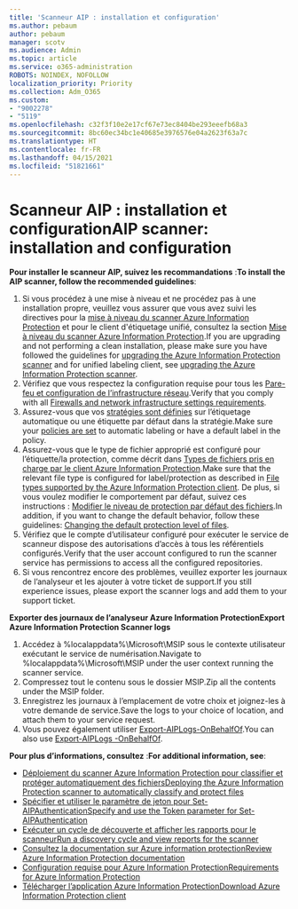 ```yaml
---
title: 'Scanneur AIP : installation et configuration'
ms.author: pebaum
author: pebaum
manager: scotv
ms.audience: Admin
ms.topic: article
ms.service: o365-administration
ROBOTS: NOINDEX, NOFOLLOW
localization_priority: Priority
ms.collection: Adm_O365
ms.custom:
- "9002278"
- "5119"
ms.openlocfilehash: c32f3f10e2e17cf67e73ec8404be293eeefb68a3
ms.sourcegitcommit: 8bc60ec34bc1e40685e3976576e04a2623f63a7c
ms.translationtype: HT
ms.contentlocale: fr-FR
ms.lasthandoff: 04/15/2021
ms.locfileid: "51821661"
---
```

# <a name="aip-scanner-installation-and-configuration"></a><span data-ttu-id="0d02d-102">Scanneur AIP : installation et configuration</span><span class="sxs-lookup"><span data-stu-id="0d02d-102">AIP scanner: installation and configuration</span></span>

<span data-ttu-id="0d02d-103">**Pour installer le scanneur AIP, suivez les recommandations** :</span><span class="sxs-lookup"><span data-stu-id="0d02d-103">**To install the AIP scanner, follow the recommended guidelines**:</span></span>

1. <span data-ttu-id="0d02d-104">Si vous procédez à une mise à niveau et ne procédez pas à une installation propre, veuillez vous assurer que vous avez suivi les directives pour la [mise à niveau du scanner Azure Information Protection](https://docs.microsoft.com/azure/information-protection/rms-client/client-admin-guide#upgrading-the-azure-information-protection-scanner) et pour le client d'étiquetage unifié, consultez la section [Mise à niveau du scanner Azure Information Protection](https://docs.microsoft.com/azure/information-protection/rms-client/clientv2-admin-guide#upgrading-the-azure-information-protection-scanner).</span><span class="sxs-lookup"><span data-stu-id="0d02d-104">If you are upgrading and not performing a clean installation, please make sure you have followed the guidelines for [upgrading the Azure Information Protection scanner](https://docs.microsoft.com/azure/information-protection/rms-client/client-admin-guide#upgrading-the-azure-information-protection-scanner) and for unified labeling client, see [upgrading the Azure Information Protection scanner](https://docs.microsoft.com/azure/information-protection/rms-client/clientv2-admin-guide#upgrading-the-azure-information-protection-scanner).</span></span>
2. <span data-ttu-id="0d02d-105">Vérifiez que vous respectez la configuration requise pour tous les [Pare-feu et configuration de l’infrastructure réseau](https://docs.microsoft.com/azure/information-protection/requirements#firewalls-and-network-infrastructure).</span><span class="sxs-lookup"><span data-stu-id="0d02d-105">Verify that you comply with all [Firewalls and network infrastructure settings requirements](https://docs.microsoft.com/azure/information-protection/requirements#firewalls-and-network-infrastructure).</span></span>
3. <span data-ttu-id="0d02d-106">Assurez-vous que vos [stratégies sont définies](https://docs.microsoft.com/azure/information-protection/configure-policy) sur l’étiquetage automatique ou une étiquette par défaut dans la stratégie.</span><span class="sxs-lookup"><span data-stu-id="0d02d-106">Make sure your [policies are set](https://docs.microsoft.com/azure/information-protection/configure-policy) to automatic labeling or have a default label in the policy.</span></span>
4. <span data-ttu-id="0d02d-107">Assurez-vous que le type de fichier approprié est configuré pour l’étiquette/la protection, comme décrit dans [Types de fichiers pris en charge par le client Azure Information Protection](https://docs.microsoft.com/azure/information-protection/rms-client/client-admin-guide-file-types#supported-file-types-for-classification-and-protection).</span><span class="sxs-lookup"><span data-stu-id="0d02d-107">Make sure that the relevant file type is configured for label/protection as described in [File types supported by the Azure Information Protection client](https://docs.microsoft.com/azure/information-protection/rms-client/client-admin-guide-file-types#supported-file-types-for-classification-and-protection).</span></span> <span data-ttu-id="0d02d-108">De plus, si vous voulez modifier le comportement par défaut, suivez ces instructions : [Modifier le niveau de protection par défaut des fichiers](https://docs.microsoft.com/azure/information-protection/rms-client/client-admin-guide-file-types#changing-the-default-protection-level-of-files).</span><span class="sxs-lookup"><span data-stu-id="0d02d-108">In addition, if you want to change the default behavior, follow these guidelines: [Changing the default protection level of files](https://docs.microsoft.com/azure/information-protection/rms-client/client-admin-guide-file-types#changing-the-default-protection-level-of-files).</span></span>
5. <span data-ttu-id="0d02d-109">Vérifiez que le compte d’utilisateur configuré pour exécuter le service de scanneur dispose des autorisations d’accès à tous les référentiels configurés.</span><span class="sxs-lookup"><span data-stu-id="0d02d-109">Verify that the user account configured to run the scanner service has permissions to access all the configured repositories.</span></span>
6. <span data-ttu-id="0d02d-110">Si vous rencontrez encore des problèmes, veuillez exporter les journaux de l’analyseur et les ajouter à votre ticket de support.</span><span class="sxs-lookup"><span data-stu-id="0d02d-110">If you still experience issues, please export the scanner logs and add them to your support ticket.</span></span>

<span data-ttu-id="0d02d-111">**Exporter des journaux de l’analyseur Azure Information Protection**</span><span class="sxs-lookup"><span data-stu-id="0d02d-111">**Export Azure Information Protection Scanner logs**</span></span>

1. <span data-ttu-id="0d02d-112">Accédez à %localappdata%\Microsoft\MSIP sous le contexte utilisateur exécutant le service de numérisation.</span><span class="sxs-lookup"><span data-stu-id="0d02d-112">Navigate to %localappdata%\Microsoft\MSIP under the user context running the scanner service.</span></span>
2. <span data-ttu-id="0d02d-113">Compressez tout le contenu sous le dossier MSIP.</span><span class="sxs-lookup"><span data-stu-id="0d02d-113">Zip all the contents under the MSIP folder.</span></span>
3. <span data-ttu-id="0d02d-114">Enregistrez les journaux à l’emplacement de votre choix et joignez-les à votre demande de service.</span><span class="sxs-lookup"><span data-stu-id="0d02d-114">Save the logs to your choice of location, and attach them to your service request.</span></span>
4. <span data-ttu-id="0d02d-115">Vous pouvez également utiliser [Export-AIPLogs-OnBehalfOf](https://docs.microsoft.com/powershell/module/azureinformationprotection/export-aiplogs?view=azureipps).</span><span class="sxs-lookup"><span data-stu-id="0d02d-115">You can also use [Export-AIPLogs -OnBehalfOf](https://docs.microsoft.com/powershell/module/azureinformationprotection/export-aiplogs?view=azureipps).</span></span>

<span data-ttu-id="0d02d-116">**Pour plus d’informations, consultez** :</span><span class="sxs-lookup"><span data-stu-id="0d02d-116">**For additional information, see**:</span></span>
- [<span data-ttu-id="0d02d-117">Déploiement du scanner Azure Information Protection pour classifier et protéger automatiquement des fichiers</span><span class="sxs-lookup"><span data-stu-id="0d02d-117">Deploying the Azure Information Protection scanner to automatically classify and protect files</span></span>](https://docs.microsoft.com/azure/information-protection/deploy-aip-scanner)
- [<span data-ttu-id="0d02d-118">Spécifier et utiliser le paramètre de jeton pour Set-AIPAuthentication</span><span class="sxs-lookup"><span data-stu-id="0d02d-118">Specify and use the Token parameter for Set-AIPAuthentication</span></span>](https://docs.microsoft.com/azure/information-protection/rms-client/client-admin-guide-powershell#specify-and-use-the-token-parameter-for-set-aipauthentication)
- [<span data-ttu-id="0d02d-119">Exécuter un cycle de découverte et afficher les rapports pour le scanneur</span><span class="sxs-lookup"><span data-stu-id="0d02d-119">Run a discovery cycle and view reports for the scanner</span></span>](https://docs.microsoft.com/azure/information-protection/deploy-aip-scanner#run-a-discovery-cycle-and-view-reports-for-the-scanner)
- [<span data-ttu-id="0d02d-120">Consultez la documentation sur Azure information protection</span><span class="sxs-lookup"><span data-stu-id="0d02d-120">Review Azure Information Protection documentation</span></span>](https://docs.microsoft.com/azure/information-protection/what-is-information-protection)
- [<span data-ttu-id="0d02d-121">Configuration requise pour Azure Information Protection</span><span class="sxs-lookup"><span data-stu-id="0d02d-121">Requirements for Azure Information Protection</span></span>](https://docs.microsoft.com/azure/information-protection/get-started/requirements)
- [<span data-ttu-id="0d02d-122">Télécharger l’application Azure Information Protection</span><span class="sxs-lookup"><span data-stu-id="0d02d-122">Download Azure Information Protection client</span></span>](https://www.microsoft.com/download/details.aspx?id=53018)
